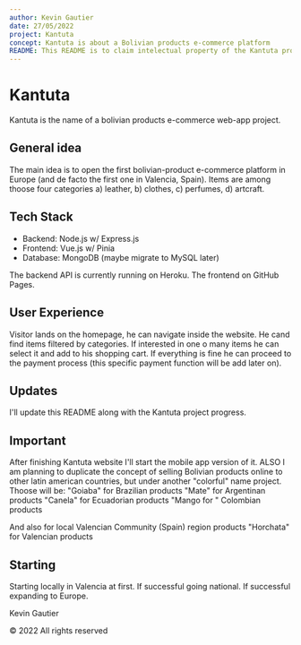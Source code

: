 ```yaml
---
author: Kevin Gautier
date: 27/05/2022
project: Kantuta
concept: Kantuta is about a Bolivian products e-commerce platform
README: This README is to claim intelectual property of the Kantuta project
---
```


# Kantuta

Kantuta is the name of a bolivian products e-commerce web-app project.

## General idea

The main idea is to open the first bolivian-product e-commerce platform in Europe (and de facto the first one in Valencia, Spain).
Items are among thoose four categories a) leather, b) clothes, c) perfumes, d) artcraft.

## Tech Stack

* Backend: Node.js w/ Express.js
* Frontend: Vue.js w/ Pinia
* Database: MongoDB (maybe migrate to MySQL later)

The backend API is currently running on Heroku. The frontend on GitHub Pages.

## User Experience

Visitor lands on the homepage, he can navigate inside the website. He cand find items filtered by categories.
If interested in one o many items he can select it and add to his shopping cart.
If everything is fine he can proceed to the payment process (this specific payment function will be add later on).

## Updates

I'll update this README along with the Kantuta project progress.

## Important

After finishing Kantuta website I'll start the mobile app version of it.
ALSO I am planning to duplicate the concept of selling Bolivian products online to other latin american countries,
but under another "colorful" name project. Thoose will be:
"Goiaba" for Brazilian products
"Mate" for Argentinan products
"Canela" for Ecuadorian products
"Mango for " Colombian products

And also for local Valencian Community (Spain) region products
"Horchata" for Valencian products

## Starting

Starting locally in Valencia at first. If successful going national. If successful expanding to Europe.

Kevin Gautier

&copy; 2022 All rights reserved